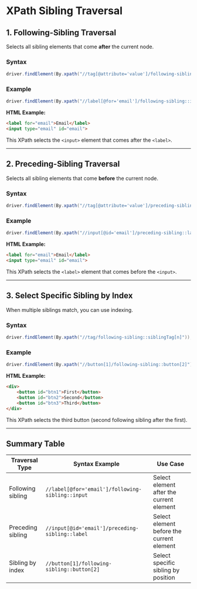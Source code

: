 # XPath Sibling Traversal

## 1. Following-Sibling Traversal

Selects all sibling elements that come **after** the current node.

### Syntax
```java
driver.findElement(By.xpath("//tag[@attribute='value']/following-sibling::siblingTag"));
```

### Example
```java
driver.findElement(By.xpath("//label[@for='email']/following-sibling::input"));
```

**HTML Example:**
```html
<label for="email">Email</label>
<input type="email" id="email">
```
This XPath selects the `<input>` element that comes after the `<label>`.

---

## 2. Preceding-Sibling Traversal

Selects all sibling elements that come **before** the current node.

### Syntax
```java
driver.findElement(By.xpath("//tag[@attribute='value']/preceding-sibling::siblingTag"));
```

### Example
```java
driver.findElement(By.xpath("//input[@id='email']/preceding-sibling::label"));
```

**HTML Example:**
```html
<label for="email">Email</label>
<input type="email" id="email">
```
This XPath selects the `<label>` element that comes before the `<input>`.

---

## 3. Select Specific Sibling by Index

When multiple siblings match, you can use indexing.

### Syntax
```java
driver.findElement(By.xpath("//tag/following-sibling::siblingTag[n]"));
```

### Example
```java
driver.findElement(By.xpath("//button[1]/following-sibling::button[2]"));
```

**HTML Example:**
```html
<div>
    <button id="btn1">First</button>
    <button id="btn2">Second</button>
    <button id="btn3">Third</button>
</div>
```
This XPath selects the third button (second following sibling after the first).

---

## Summary Table

| Traversal Type        | Syntax Example                                      | Use Case                                     |
|-----------------------|-----------------------------------------------------|---------------------------------------------|
| Following sibling     | `//label[@for='email']/following-sibling::input`    | Select element after the current element    |
| Preceding sibling     | `//input[@id='email']/preceding-sibling::label`     | Select element before the current element   |
| Sibling by index      | `//button[1]/following-sibling::button[2]`          | Select specific sibling by position         |

